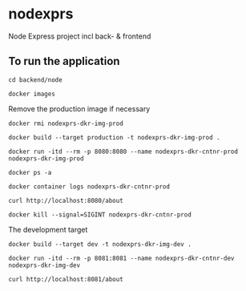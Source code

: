 # nodexprs
Node Express project incl back- &amp; frontend 

## To run the application

`cd backend/node`

`docker images`

Remove the production image if necessary

`docker rmi nodexprs-dkr-img-prod`

`docker build --target production -t nodexprs-dkr-img-prod .`

`docker run -itd --rm -p 8080:8080 --name nodexprs-dkr-cntnr-prod nodexprs-dkr-img-prod`

`docker ps -a`

`docker container logs nodexprs-dkr-cntnr-prod`

`curl http://localhost:8080/about`

`docker kill --signal=SIGINT nodexprs-dkr-cntnr-prod`

The development target

`docker build --target dev -t nodexprs-dkr-img-dev .`

`docker run -itd --rm -p 8081:8081 --name nodexprs-dkr-cntnr-dev nodexprs-dkr-img-dev`

`curl http://localhost:8081/about`
